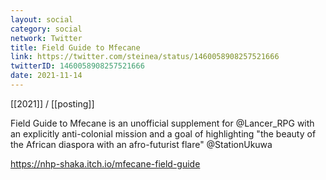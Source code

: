 ```yaml
---
layout: social
category: social
network: Twitter
title: Field Guide to Mfecane
link: https://twitter.com/steinea/status/1460058908257521666
twitterID: 1460058908257521666
date: 2021-11-14
---
```


[[2021]] / [[posting]]

Field Guide to Mfecane is an unofficial supplement for @Lancer_RPG with an explicitly anti-colonial mission and a goal of highlighting "the beauty of the African diaspora with an afro-futurist flare" @StationUkuwa

<https://nhp-shaka.itch.io/mfecane-field-guide>
